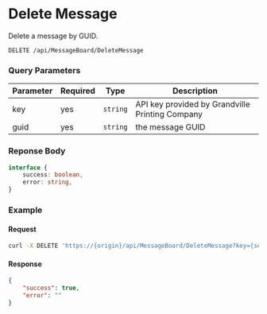 # Delete Message

Delete a message by GUID.

```plaintext
DELETE /api/MessageBoard/DeleteMessage
```

### Query Parameters

| Parameter     | Required | Type                          | Description                                        |
| ------------- | -------- | -------------------------------------- | -------------------------------------------------- |
| key           | yes      | `string`                               | API key provided by Grandville Printing Company    |
| guid          | yes      | `string`                               | the message GUID                                   |

### Reponse Body

```typescript
interface {
    success: boolean,
    error: string,
}
```

### Example

#### Request

```bash
curl -X DELETE 'https://{origin}/api/MessageBoard/DeleteMessage?key={secret}&guid=24E220F2-E918-ED11-B3D7-005056855B43'
```

#### Response

```json
{
    "success": true,
    "error": ""
}
```
